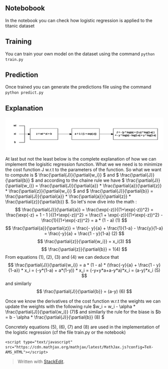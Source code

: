 Notebobook
-------------
In the notebook you can check how logistic regression is applied to the titanic dataset

Training
-------------
You can train your own model on the dataset using the command `python train.py`

Prediction
-------------
Once trained you can generate the predictions file using the command `python predict.py`

Explanation
-------------

![alt text](https://github.com/leovetter/Titanic-Machine-Learning-from-Disaster/blob/master/imgs/log_comp_graph.png)

At last but not the least below is the complete explanation of how we can implement the logisitic regression function. What we we need is to minimize the cost function J w.r.t to the parameters of the function.
So what we want to compute is $ \frac{\partial{J}}{\partial{w_i}} $ and $ \frac{\partial{J}}{\partial{b}} $ and according to the chaine rule we have $ \frac{\partial{J}}{\partial{w_i}}  = \frac{\partial{J}}{\partial{a}} * \frac{\partial{a}}{\partial{z}} * \frac{\partial{z}}{\partial{w_i}} $ and $ \frac{\partial{J}}{\partial{b}}  = \frac{\partial{J}}{\partial{a}} * \frac{\partial{a}}{\partial{z}} * \frac{\partial{z}}{\partial{b}} $. 
So let's now dive into the math :
$$
\frac{\partial{J}}{\partial{a}} = \frac{\exp(-z)}{(1+\exp(-z))^2} = \frac{\exp(-z) + 1 - 1 }{(1+\exp(-z))^2} = \frac{1 + \exp(-z)}{(1+\exp(-z))^2} - \frac{1}{(1+\exp(-z))^2} = a * (1 - a) (1)
$$
$$
\frac{\partial{a}}{\partial{z}} = \frac{- y}{a} +  \frac{1}{1-a} -  \frac{y}{1-a} = \frac{-y}{a} + \frac{1 - y}{1-a} (2)
$$
$$
\frac{\partial{z}}{\partial{w_i}} =  x_i(3)
$$
$$
\frac{\partial{z}}{\partial{b}} =  1(4)
$$
From equations (1), (2), (3) and (4) we can deduce that 
$$
\frac{\partial{J}}{\partial{w_i}} = a * (1 - a) * (\frac{-y}{a} + \frac{1 - y}{1-a}) * x_i = (-y*(1-a) + a*(1-y)) * x_i = (-y+y*a+a-y*a)*x_i = (a-y)*x_i (5)
$$
and similarly
$$
\frac{\partial{J}}{\partial{b}} =  (a-y) (6)
$$

Once we know the derivatives of the cost function w.r.t the weights we can update the weights with the following rule $w_i = w_i - \alpha * \frac{\partial{J}}{\partial{w_i}} (7)$ and similarly  the rule for the biase is $b = b - \alpha * \frac{\partial{J}}{\partial{b}} (8) $

Concretely equations (5), (6), (7) and (8) are used in the implementation of the logistic regression (cf the file train.py or the notebook)

```
<script type="text/javascript" src="https://cdn.mathjax.org/mathjax/latest/MathJax.js?config=TeX-AMS_HTML"></script>
```
> Written with [StackEdit](https://stackedit.io/).

